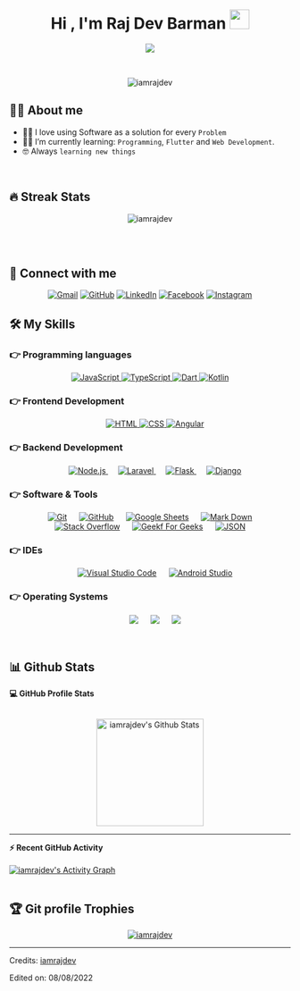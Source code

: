 <h1 align="center">Hi , I'm Raj Dev Barman <img src="https://media.giphy.com/media/hvRJCLFzcasrR4ia7z/giphy.gif" width="35"></h1>
<p align="center">
  <a href="https://github.com/DenverCoder1/readme-typing-svg"><img src="https://readme-typing-svg.herokuapp.com?lines=Passionate+Self-Learner;Always%20learning%20new%20things&center=true&width=500&height=50"></a>
</p>

<br>

<p align="center"> 
	<img src="https://komarev.com/ghpvc/?username=iamrajdev&label=Profile%20views&color=0e75b6&style=plastic" alt="iamrajdev" /> 
	<a href = "https://commits.top/india.html" target="_blank">
	</a>	
</p>

## :sassy_man: About me

- :technologist: I love using Software as a solution for every `Problem`
- :student: I’m currently learning: `Programming`, `Flutter` and `Web Development`.
- :nerd_face: Always `learning new things`

<br>

## 🔥 Streak Stats

<p align="center"><img src="https://github-readme-streak-stats.herokuapp.com/?user=iamrajdev&theme=algolia" alt="iamrajdev" /></p>

<br>
<br>

## 🤝 Connect with me

<p align="center">
	<a href="mailto:iamrajdev1@gmail.com"><img img src="https://img.shields.io/badge/gmail-%23EA4335.svg?style=plastic&logo=gmail&logoColor=white" alt="Gmail"/></a>
	<a href="https://github.com/iamrajdev"><img src="https://img.shields.io/badge/github-%23181717.svg?style=plastic&logo=github&logoColor=white" alt="GitHub"/></a>
	<a href="https://www.linkedin.com/in/iamrajdev/"><img src="https://img.shields.io/badge/linkedin-%230A66C2.svg?style=plastic&logo=linkedin&logoColor=white" alt="LinkedIn"/></a>
	<a href="https://www.facebook.com/IamRajDev2"><img src="https://img.shields.io/badge/facebook-%231877F2.svg?style=plastic&logo=facebook&logoColor=white" alt="Facebook"/></a>
	<a href="https://www.instagram.com/imrajdev1/"><img src="https://img.shields.io/badge/instagram-%23E4405F.svg?style=plastic&logo=instagram&logoColor=white" alt="Instagram"/></a>
</p>

## 🛠️ My Skills

### 👉 Programming languages

<p align="center"> 
  <a href="https://developer.mozilla.org/en-US/docs/Web/JavaScript" target="_blank"> 
     <img alt="JavaScript" src="https://img.shields.io/badge/JavaScript%20-%23F7DF1E.svg?style=plastic&logo=javascript&logoColor=black">
   </a>
  <a href="https://www.typescriptlang.org/docs/" target="_blank"> 
     <img alt="TypeScript" src="https://img.shields.io/badge/TypeSript%20-%231283c3.svg?style=plastic&logo=typescript&logoColor=white">
   </a>
  <a href="https://dart.dev/guides" target="_blank"> 
     <img alt="Dart" src="https://img.shields.io/badge/Dart%20-%231283c3.svg?style=plastic&logo=dart&logoColor=white">
   </a>
  <a href="https://kotlinlang.org/docs/getting-started.html" target="_blank"> 
     <img alt="Kotlin" src="https://img.shields.io/badge/Kotlin%20-%237F52FF.svg?style=plastic&logo=kotlin&logoColor=white">
   </a> 
</p>

### 👉 Frontend Development

<p align="center"> 
  &emsp; 
  <a href="https://www.w3.org/html/" target="_blank"> 
   <img alt="HTML" src="https://img.shields.io/badge/HTML5%20-%23E34F26.svg?style=plastic&logo=html5&logoColor=white">
  </a>   
  <a href="https://www.w3schools.com/css/" target="_blank">
    <img alt="CSS" src="https://img.shields.io/badge/CSS3%20-%231572B6.svg?style=plastic&logo=css3&logoColor=white">
  </a>
  <a href="https://angular.io/start" target="_blank">
    <img alt="Angular" src="https://img.shields.io/badge/Angular%20-%23E4405F.svg?style=plastic&logo=angular&logoColor=white">
  </a>
</p>

### 👉 Backend Development

<p align="center"> 
  &emsp; 
  <a href="https://nodejs.org/en/docs/" target="_blank"> 
   <img alt="Node.js" src="https://img.shields.io/badge/Node.js%20-%41813c.svg?style=plastic&logo=node.js&logoColor=white">
  </a>  
  &emsp; 
  <a href="https://laravel.com/docs/9.x/installation" target="_blank"> 
   <img alt="Laravel" src="https://img.shields.io/badge/Laravel%20-%23E34F26.svg?style=plastic&logo=laravel&logoColor=white">
  </a>  
  &emsp; 
  <a href="https://flask.palletsprojects.com/en/2.2.x/" target="_blank"> 
   <img alt="Flask" src="https://img.shields.io/badge/Flask%20-%23fff.svg?style=plastic&logo=flask&logoColor=black">
  </a>
  &emsp; 
  <a href="https://www.djangoproject.com/start/" target="_blank"> 
   <img alt="Django" src="https://img.shields.io/badge/Django%20-%230F9D58.svg?style=plastic&logo=django&logoColor=white">
  </a>  
</p>

### 👉 Software & Tools

<p align="center">
  &emsp;
    <a href="#"><img alt="Git" src="https://img.shields.io/badge/Git%20-%23F05033.svg?style=plastic&logo=git&logoColor=white"></a>
  &emsp;
    <a href="#"><img alt="GitHub" src="https://img.shields.io/badge/github-%23181717.svg?style=plastic&logo=github&logoColor=white"></a>
  &emsp;
    <a href="#"><img alt="Google Sheets" src="https://img.shields.io/badge/Google%20Sheets%20-%2334A853.svg?style=plastic&logo=google%20sheets&logoColor=white"></a>
  &emsp;
    <a href="#"><img alt="Mark Down" src="https://img.shields.io/badge/Markdown-000000?style=plastic&logo=markdown&logoColor=white"></a>
  &emsp;
    <a href="#"><img alt="Stack Overflow" src="https://img.shields.io/badge/-Stack%20Overflow-FE7A16?style=plastic&logo=stack-overflow&logoColor=white"></a>
  &emsp;
    <a href="#"><img alt="Geekf For Geeks" src="https://img.shields.io/badge/geeksforgeeks-%230F9D58.svg?style=plastic&logo=geeksforgeeks&logoColor=white"></a>
  &emsp;
    <a href="#"><img alt="JSON" img src="https://img.shields.io/badge/json-%23000000.svg?style=plastic&logo=json&logoColor=white"></a>
</p>

### 👉 IDEs

<p align="center">
  &emsp;
    <a href="#"><img alt="Visual Studio Code" src="https://img.shields.io/badge/Visual%20Studio%20Code-0078d7.svg?style=plastic&logo=visual-studio-code&logoColor=white"></a>
  &emsp;
    <a href="#"><img alt="Android Studio" src="https://img.shields.io/badge/Android%20Studio-0078d7.svg?style=plastic&logo=android-studio&logoColor=white"></a>
</p>

### 👉 Operating Systems

<p align="center">
  &emsp;
    <a href="#"><img src="https://img.shields.io/badge/Linux-FCC624?style=plastic&logo=linux&logoColor=black"></a>
  &emsp;
    <a href="#"><img src="https://img.shields.io/badge/Ubuntu-E95420?style=plastic&logo=ubuntu&logoColor=white"></a>
  &emsp;
    <a href="#"><img src="https://img.shields.io/badge/Windows-0078D6?style=plastic&logo=windows&logoColor=white"></a>
</p>

<br/>

## 📊 Github Stats

  <summary><b>💻 GitHub Profile Stats</b></summary>
  <br/>
  <p align="center">
    <a href="https://github.com/anuraghazra/github-readme-stats"><img alt="iamrajdev's Github Stats" src="https://github-readme-stats.vercel.app/api?username=iamrajdev&show_icons=true&count_private=true&theme=algolia" height="192px"/></a>
<br/>
  </p>

---

  <summary><b>⚡ Recent GitHub Activity</b></summary>
  <br/>
   <a href="https://github.com/iamrajdev"><img alt="iamrajdev's Activity Graph" src="https://activity-graph.herokuapp.com/graph?username=iamrajdev&custom_title=iamrajdev's%20Contribution%20Graph&theme=react-dark" /></a>
  <br/>

<br/>

## :trophy: Git profile Trophies

<p align="center"> <a href="https://github.com/iamrajdev"><img src="https://github-profile-trophy.vercel.app/?username=iamrajdev&layout=compact&theme=algolia" alt="iamrajdev" /></a> </p>

---

Credits: [iamrajdev](https://github.com/iamrajdev)

<!-- Last Edited on: 02/04/2022 -->

Edited on: 08/08/2022
